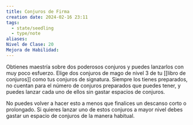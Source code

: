 ```yaml
---
title: Conjuros de Firma
creation date: 2024-02-16 23:11
tags:
  - state/seedling
  - type/note
aliases: 
Nivel de Clase: 20
Mejora de Habilidad:
---
```

Obtienes maestría sobre dos poderosos conjuros y puedes lanzarlos con muy poco esfuerzo.
Elige dos conjuros de mago de nivel 3 de tu [[libro de conjuros]] como tus conjuros de signatura.
Siempre los tienes preparados, no cuentan para el número de conjuros preparados que puedes
tener, y puedes lanzar cada uno de ellos sin gastar espacios de conjuros. 

No puedes volver a hacer esto a menos que finalices un descanso corto o prolongado. Si quieres lanzar uno de estos conjuros a mayor nivel debes gastar un espacio de conjuros de la manera habitual.




